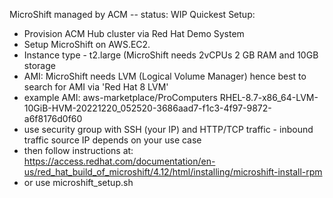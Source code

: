 MicroShift managed by ACM
-- status: WIP
Quickest Setup: 
- Provision ACM Hub cluster via Red Hat Demo System
- Setup MicroShift on AWS.EC2.
- Instance type - t2.large (MicroShift needs 2vCPUs 2 GB RAM and 10GB storage
- AMI: MicroShift needs LVM (Logical Volume Manager) hence best to search for AMI via 'Red Hat 8 LVM'
- example AMI: aws-marketplace/ProComputers RHEL-8.7-x86_64-LVM-10GiB-HVM-20221220_052520-3686aad7-f1c3-4f97-9872-a6f8176d0f60
- use security group with SSH (your IP) and HTTP/TCP traffic - inbound traffic source IP depends on your use case
- then follow instructions at: https://access.redhat.com/documentation/en-us/red_hat_build_of_microshift/4.12/html/installing/microshift-install-rpm
- or use microshift_setup.sh


